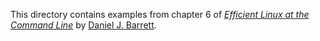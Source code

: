 This directory contains examples from chapter 6
of [*Efficient Linux at the Command Line*](https://efficientlinux.com/) by [Daniel J. Barrett](https://danieljbarrett.com).
